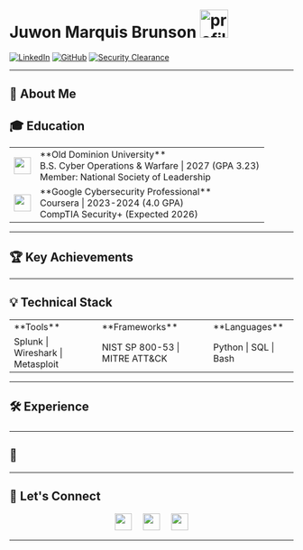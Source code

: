 # Juwon Marquis Brunson <img src="https://media.tenor.com/your-profile-gif.gif" width="50px" alt="profile animation">

[![LinkedIn](https://img.shields.io/badge/LinkedIn-0077B5?style=for-the-badge&logo=linkedin&logoColor=white)](https://linkedin.com/in/juwonbrunson) 
[![GitHub](https://img.shields.io/badge/GitHub-181717?style=for-the-badge&logo=github&logoColor=white)](https://github.com/LinuxRonin) 
[![Security Clearance](https://img.shields.io/badge/SECRET_ELIGIBLE-F0DB4F?style=for-the-badge&logo=usairforce&logoColor=white)](https://www.defense.gov/)

---

## 🚀 About Me


## 🎓 Education
<table>
  <tr>
    <td><img src="https://olddominion.edu/favicon.ico" width="30"></td>
    <td>
      **Old Dominion University**<br>
      B.S. Cyber Operations & Warfare | 2027 (GPA 3.23)<br>
      Member: National Society of Leadership
    </td>
  </tr>
  <tr>
    <td><img src="https://coursera.org/favicon.ico" width="30"></td>
    <td>
      **Google Cybersecurity Professional**<br>
      Coursera | 2023-2024 (4.0 GPA)<br>
      CompTIA Security+ (Expected 2026)
    </td>
  </tr>
</table>

---

## 🏆 Key Achievements

---

## 💡 Technical Stack
<table>
  <tr>
    <td>**Tools**</td>
    <td>**Frameworks**</td>
    <td>**Languages**</td>
  </tr>
  <tr>
    <td>Splunk | Wireshark | Metasploit</td>
    <td>NIST SP 800-53 | MITRE ATT&CK</td>
    <td>Python | SQL | Bash</td>
  </tr>
</table>

---

## 🛠 Experience
### 
#### 

#### 
---

## 🌟 
---

## 📧 Let's Connect
<p align="center">
  <a href="mailto:juwonbrunson215@gmail.com"><img src="https://img.icons8.com/color/48/000000/gmail.png" width="30"></a>
  &nbsp;&nbsp;&nbsp;
  <a href="https://linkedin.com/in/juwonbrunson"><img src="https://img.icons8.com/color/48/000000/linkedin.png" width="30"></a>
  &nbsp;&nbsp;&nbsp;
  <a href="https://github.com/LinuxRonin"><img src="https://img.icons8.com/color/48/000000/github.png" width="30"></a>
</p>

---

